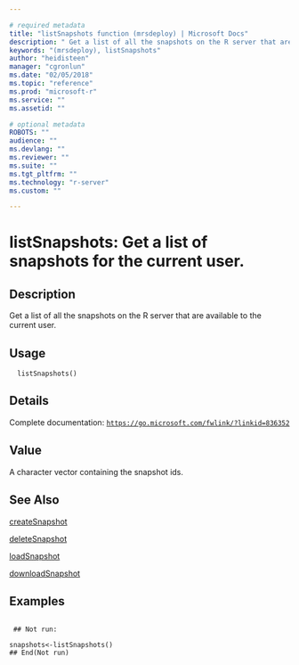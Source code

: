 ```yaml
--- 

# required metadata 
title: "listSnapshots function (mrsdeploy) | Microsoft Docs" 
description: " Get a list of all the snapshots on the R server that are available to the current user. " 
keywords: "(mrsdeploy), listSnapshots" 
author: "heidisteen" 
manager: "cgronlun" 
ms.date: "02/05/2018" 
ms.topic: "reference" 
ms.prod: "microsoft-r" 
ms.service: "" 
ms.assetid: "" 

# optional metadata 
ROBOTS: "" 
audience: "" 
ms.devlang: "" 
ms.reviewer: "" 
ms.suite: "" 
ms.tgt_pltfrm: "" 
ms.technology: "r-server" 
ms.custom: "" 

--- 
```





 # listSnapshots: Get a list of snapshots for the current user. 
 ## Description

Get a list of all the snapshots on the R server that are available to the current user.


 ## Usage

```   
  listSnapshots()

```

 ## Details

Complete documentation: [`https://go.microsoft.com/fwlink/?linkid=836352`](https://go.microsoft.com/fwlink/?linkid=836352)



 ## Value

A character vector containing the snapshot ids.

 ## See Also

[createSnapshot](createSnapshot.md)

[deleteSnapshot](deleteSnapshot.md)

[loadSnapshot](loadSnapshot.md)

[downloadSnapshot](downloadSnapshot.md)

 ## Examples

 ```

  ## Not run:

snapshots<-listSnapshots()
 ## End(Not run) 
```

